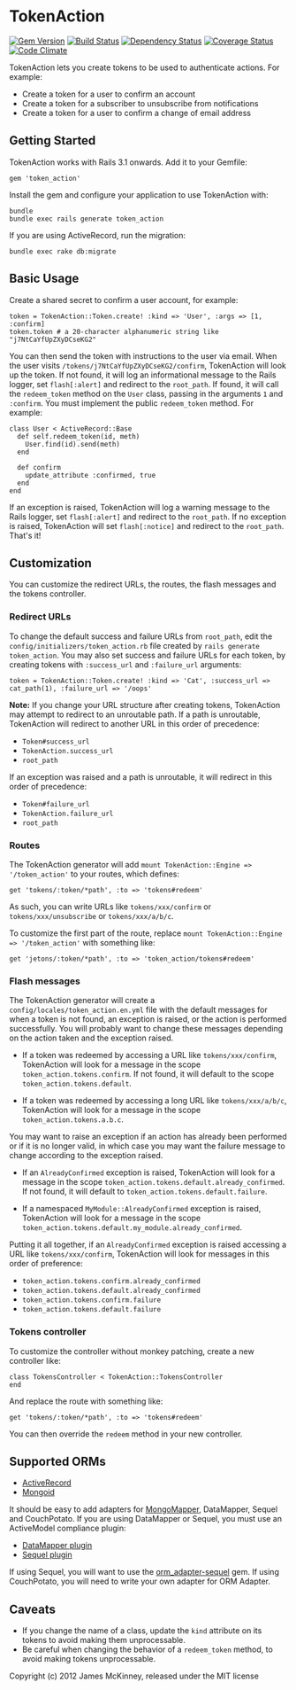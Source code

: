 # TokenAction

[![Gem Version](https://badge.fury.io/rb/token_action.svg)](http://badge.fury.io/rb/token_action)
[![Build Status](https://secure.travis-ci.org/jpmckinney/token_action.png)](http://travis-ci.org/jpmckinney/token_action)
[![Dependency Status](https://gemnasium.com/jpmckinney/token_action.png)](https://gemnasium.com/jpmckinney/token_action)
[![Coverage Status](https://coveralls.io/repos/jpmckinney/token_action/badge.png)](https://coveralls.io/r/jpmckinney/token_action)
[![Code Climate](https://codeclimate.com/github/jpmckinney/token_action.png)](https://codeclimate.com/github/jpmckinney/token_action)

TokenAction lets you create tokens to be used to authenticate actions. For example:

* Create a token for a user to confirm an account
* Create a token for a subscriber to unsubscribe from notifications
* Create a token for a user to confirm a change of email address

## Getting Started

TokenAction works with Rails 3.1 onwards. Add it to your Gemfile:

    gem 'token_action'

Install the gem and configure your application to use TokenAction with:

    bundle
    bundle exec rails generate token_action

If you are using ActiveRecord, run the migration:

    bundle exec rake db:migrate

## Basic Usage

Create a shared secret to confirm a user account, for example:

    token = TokenAction::Token.create! :kind => 'User', :args => [1, :confirm]
    token.token # a 20-character alphanumeric string like "j7NtCaYfUpZXyDCseKG2"

You can then send the token with instructions to the user via email. When the user visits `/tokens/j7NtCaYfUpZXyDCseKG2/confirm`, TokenAction will look up the token. If not found, it will log an informational message to the Rails logger, set `flash[:alert]` and redirect to the `root_path`. If found, it will call the `redeem_token` method on the `User` class, passing in the arguments `1` and `:confirm`. You must implement the public `redeem_token` method. For example:

    class User < ActiveRecord::Base
      def self.redeem_token(id, meth)
        User.find(id).send(meth)
      end

      def confirm
        update_attribute :confirmed, true
      end
    end

If an exception is raised, TokenAction will log a warning message to the Rails logger, set `flash[:alert]` and redirect to the `root_path`. If no exception is raised, TokenAction will set `flash[:notice]` and redirect to the `root_path`. That's it!

## Customization

You can customize the redirect URLs, the routes, the flash messages and the tokens controller.

### Redirect URLs

To change the default success and failure URLs from `root_path`, edit the `config/initializers/token_action.rb` file created by `rails generate token_action`. You may also set success and failure URLs for each token, by creating tokens with `:success_url` and `:failure_url` arguments:

    token = TokenAction::Token.create! :kind => 'Cat', :success_url => cat_path(1), :failure_url => '/oops'

**Note:** If you change your URL structure after creating tokens, TokenAction may attempt to redirect to an unroutable path. If a path is unroutable, TokenAction will redirect to another URL in this order of precedence:

* `Token#success_url`
* `TokenAction.success_url`
* `root_path`

If an exception was raised and a path is unroutable, it will redirect in this order of precedence:

* `Token#failure_url`
* `TokenAction.failure_url`
* `root_path`

### Routes

The TokenAction generator will add `mount TokenAction::Engine => '/token_action'` to your routes, which defines:

    get 'tokens/:token/*path', :to => 'tokens#redeem'

As such, you can write URLs like `tokens/xxx/confirm` or `tokens/xxx/unsubscribe` or `tokens/xxx/a/b/c`.

To customize the first part of the route, replace `mount TokenAction::Engine => '/token_action'` with something like:

    get 'jetons/:token/*path', :to => 'token_action/tokens#redeem'

### Flash messages

The TokenAction generator will create a `config/locales/token_action.en.yml` file with the default messages for when a token is not found, an exception is raised, or the action is performed successfully. You will probably want to change these messages depending on the action taken and the exception raised.

* If a token was redeemed by accessing a URL like `tokens/xxx/confirm`, TokenAction will look for a message in the scope `token_action.tokens.confirm`. If not found, it will default to the scope `token_action.tokens.default`.

* If a token was redeemed by accessing a long URL like `tokens/xxx/a/b/c`, TokenAction will look for a message in the scope `token_action.tokens.a.b.c`.

You may want to raise an exception if an action has already been performed or if it is no longer valid, in which case you may want the failure message to change according to the exception raised.

* If an `AlreadyConfirmed` exception is raised, TokenAction will look for a message in the scope `token_action.tokens.default.already_confirmed`. If not found, it will default to `token_action.tokens.default.failure`.

* If a namespaced `MyModule::AlreadyConfirmed` exception is raised, TokenAction will look for a message in the scope `token_action.tokens.default.my_module.already_confirmed`.

Putting it all together, if an `AlreadyConfirmed` exception is raised accessing a URL like `tokens/xxx/confirm`, TokenAction will look for messages in this order of preference:

* `token_action.tokens.confirm.already_confirmed`
* `token_action.tokens.default.already_confirmed`
* `token_action.tokens.confirm.failure`
* `token_action.tokens.default.failure`

### Tokens controller

To customize the controller without monkey patching, create a new controller like:

    class TokensController < TokenAction::TokensController
    end

And replace the route with something like:

    get 'tokens/:token/*path', :to => 'tokens#redeem'

You can then override the `redeem` method in your new controller.

## Supported ORMs

* [ActiveRecord](https://rubygems.org/gems/activerecord)
* [Mongoid](https://rubygems.org/gems/mongoid)

It should be easy to add adapters for [MongoMapper](https://rubygems.org/gems/mongo_mapper), DataMapper, Sequel and CouchPotato. If you are using DataMapper or Sequel, you must use an ActiveModel compliance plugin:

* [DataMapper plugin](https://github.com/datamapper/dm-active_model)
* [Sequel plugin](http://sequel.rubyforge.org/rdoc-plugins/classes/Sequel/Plugins/ActiveModel.html)

If using Sequel, you will want to use the [orm_adapter-sequel](https://github.com/elskwid/orm_adapter-sequel) gem. If using CouchPotato, you will need to write your own adapter for ORM Adapter.

## Caveats

* If you change the name of a class, update the `kind` attribute on its tokens to avoid making them unprocessable.
* Be careful when changing the behavior of a `redeem_token` method, to avoid making tokens unprocessable.

Copyright (c) 2012 James McKinney, released under the MIT license
